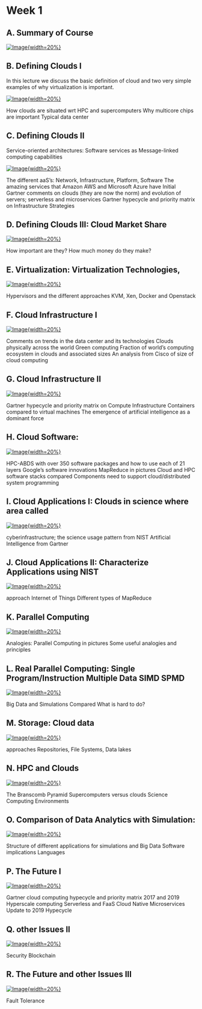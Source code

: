 # Week 1

## A. Summary of Course 

[![Image](images/e534cu2019summaryofcourse.jpg){width=20%}](https://www.youtube.com/watch?v=bd9KXMUsQGM&list=PLy0VLh_GFyz-dNRQYeX0OMnq7AeB_CeN0&index=2&t=0s)

## B. Defining Clouds I

In this lecture we discuss the basic definition of cloud and two very
simple examples of why virtualization is important.

[![Image](images/e534cu2019summaryofcourse.jpg){width=20%}](https://www.youtube.com/watch?v=8OE3oOVDmlQ&list=PLy0VLh_GFyz-dNRQYeX0OMnq7AeB_CeN0&index=3&t=0s)

How clouds are situated wrt HPC and supercomputers
Why multicore chips are important
Typical data center

## C. Defining Clouds II

Service-oriented architectures: Software services as Message-linked computing capabilities

[![Image](images/e534cu2019definingclouds2.jpg){width=20%}](https://www.youtube.com/watch?v=LnYbJYzmJ0I&list=PLy0VLh_GFyz-dNRQYeX0OMnq7AeB_CeN0&index=4&t=0s)

The different aaS’s: Network, Infrastructure, Platform, Software
The amazing services that Amazon AWS and Microsoft Azure have
Initial Gartner comments on clouds (they are now the norm) and evolution of servers; serverless and microservices
Gartner hypecycle and priority matrix on Infrastructure Strategies

## D. Defining Clouds III: Cloud Market Share

[![Image](images/e534cu2019definingclouds3.jpg){width=20%}](https://www.youtube.com/watch?v=X1HwKJ7yBEk&list=PLy0VLh_GFyz-dNRQYeX0OMnq7AeB_CeN0&index=5&t=0s)

How important are they?
How much money do they make?  

## E. Virtualization: Virtualization Technologies,

[![Image](images/e534cu2019virtualization.jpg){width=20%}](https://www.youtube.com/watch?v=Tqsx-sEPY6M&list=PLy0VLh_GFyz-dNRQYeX0OMnq7AeB_CeN0&index=6&t=0s)

Hypervisors and the different approaches KVM, Xen, Docker and Openstack 

## F. Cloud Infrastructure I

[![Image](images/e534cu2019cloudinfrastructure1.jpg){width=20%}](https://www.youtube.com/watch?v=KTNx2SEe2Jo&list=PLy0VLh_GFyz-dNRQYeX0OMnq7AeB_CeN0&index=7&t=0s)

Comments on trends in the data center and its technologies
Clouds physically across the world Green computing Fraction of world’s computing
ecosystem in clouds and associated sizes An analysis from Cisco of size of cloud
computing 

## G. Cloud Infrastructure II

[![Image](images/e534cu2019cloudinfrastructure2.jpg){width=20%}](https://www.youtube.com/watch?v=R0Sk1rAS20M&list=PLy0VLh_GFyz-dNRQYeX0OMnq7AeB_CeN0&index=8&t=0s)

Gartner hypecycle and priority matrix on Compute Infrastructure Containers
compared to virtual machines The emergence of artificial intelligence as a
dominant force

## H. Cloud Software: 

[![Image](images/e534cu2019cloudsoftware.jpg){width=20%}](https://www.youtube.com/watch?v=MZrlX8fj48o&list=PLy0VLh_GFyz-dNRQYeX0OMnq7AeB_CeN0&index=9&t=0s)

HPC-ABDS with over 350 software packages and how to use each of 21
layers Google’s software innovations MapReduce in pictures Cloud and HPC
software stacks compared Components need to support cloud/distributed
system programming

## I. Cloud Applications I: Clouds in science where area called

[![Image](images/e534cu2019cloudapplications1.jpg){width=20%}](https://www.youtube.com/watch?v=sAbYkZHD81U&list=PLy0VLh_GFyz-dNRQYeX0OMnq7AeB_CeN0&index=10&t=0s)

cyberinfrastructure; the science usage pattern from NIST Artificial Intelligence
from Gartner 

## J. Cloud Applications II: Characterize Applications using NIST

[![Image](images/e534cu2019cloudapplications2.jpg){width=20%}](https://www.youtube.com/watch?v=YaPg-OOlkdw&list=PLy0VLh_GFyz-dNRQYeX0OMnq7AeB_CeN0&index=11&t=0s)

approach Internet of Things Different types of MapReduce 

## K. Parallel Computing

[![Image](images/e534cu2019parallelcomputinganalogies.jpg){width=20%}](https://www.youtube.com/watch?v=C7OBEfyDE8c&list=PLy0VLh_GFyz-dNRQYeX0OMnq7AeB_CeN0&index=13&t=0s)

Analogies: Parallel Computing in pictures Some useful analogies and principles

## L. Real Parallel Computing: Single Program/Instruction Multiple Data SIMD SPMD

[![Image](images/e534cu2019realparallelcomputing.jpg){width=20%}](https://www.youtube.com/watch?v=C7OBEfyDE8c&list=PLy0VLh_GFyz-dNRQYeX0OMnq7AeB_CeN0&index=13&t=0s)

Big Data and Simulations Compared What is hard to do?  

## M. Storage: Cloud data

[![Image](images/e534storage.jpg){width=20%}](https://www.youtube.com/watch?v=NcIbKQ-AChA&list=PLy0VLh_GFyz-dNRQYeX0OMnq7AeB_CeN0&index=14&t=0s)

approaches Repositories, File Systems, Data lakes 

## N. HPC and Clouds


[![Image](images/e534cu2019hpcandclouds.jpg){width=20%}](https://www.youtube.com/watch?v=QTxYKhpVtDw&list=PLy0VLh_GFyz-dNRQYeX0OMnq7AeB_CeN0&index=15&t=0s)

The Branscomb Pyramid Supercomputers versus clouds Science Computing Environments 

## O. Comparison of Data Analytics with Simulation: 

[![Image](images/e534cu2019comparisonofdataanalyticswithsimulation.jpg){width=20%}](https://www.youtube.com/watch?v=6WmWE_7iB3w&list=PLy0VLh_GFyz-dNRQYeX0OMnq7AeB_CeN0&index=16&t=0s)

Structure of different applications for simulations and Big Data Software
implications Languages 

## P. The Future I

[![Image](images/e534cu2019thefuture1.jpg){width=20%}](https://www.youtube.com/watch?v=1xH5ow5kOhc&list=PLy0VLh_GFyz-dNRQYeX0OMnq7AeB_CeN0&index=17&t=0s)

Gartner cloud computing hypecycle and priority matrix 2017 and 2019 Hyperscale
computing Serverless and FaaS Cloud Native Microservices Update to 2019
Hypecycle 

## Q. other Issues II

[![Image](images/e534cu2019futureandotherissues.jpg){width=20%}](https://www.youtube.com/watch?v=9AmVHEXv7gY&list=PLy0VLh_GFyz-dNRQYeX0OMnq7AeB_CeN0&index=18&t=0s)

Security Blockchain 

## R. The Future and other Issues III

[![Image](images/e534cu2019futureandotherissues.jpg.jpg){width=20%}](https://www.youtube.com/watch?v=VnkkCix3yEE&list=PLy0VLh_GFyz-dNRQYeX0OMnq7AeB_CeN0&index=19&t=0s)

Fault Tolerance

